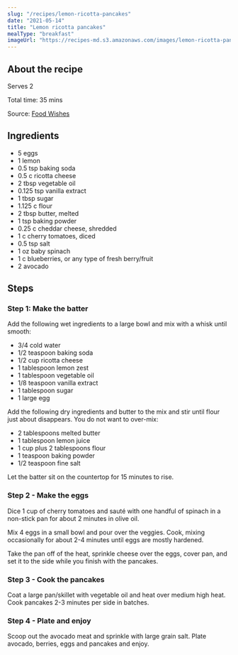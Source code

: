 ```yaml
---
slug: "/recipes/lemon-ricotta-pancakes"
date: "2021-05-14"
title: "Lemon ricotta pancakes"
mealType: "breakfast"
imageUrl: "https://recipes-md.s3.amazonaws.com/images/lemon-ricotta-pancakes.jpeg"
---
```


## About the recipe

Serves 2

Total time: 35 mins

Source: [Food Wishes](https://foodwishes.blogspot.com/2017/03/lemon-ricotta-pancakes-again.html)

## Ingredients

- 5 eggs
- 1 lemon
- 0.5 tsp baking soda
- 0.5 c ricotta cheese
- 2 tbsp vegetable oil
- 0.125 tsp vanilla extract
- 1 tbsp sugar
- 1.125 c flour
- 2 tbsp butter, melted
- 1 tsp baking powder
- 0.25 c cheddar cheese, shredded
- 1 c cherry tomatoes, diced
- 0.5 tsp salt
- 1 oz baby spinach
- 1 c blueberries, or any type of fresh berry/fruit
- 2 avocado

## Steps

### Step 1: Make the batter

Add the following wet ingredients to a large bowl and mix with a whisk until smooth:

- 3/4 cold water
- 1/2 teaspoon baking soda
- 1/2 cup ricotta cheese
- 1 tablespoon lemon zest
- 1 tablespoon vegetable oil
- 1/8 teaspoon vanilla extract
- 1 tablespoon sugar
- 1 large egg

Add the following dry ingredients and butter to the mix and stir until flour just about disappears. You do not want to over-mix:

- 2 tablespoons melted butter
- 1 tablespoon lemon juice
- 1 cup plus 2 tablespoons flour
- 1 teaspoon baking powder
- 1/2 teaspoon fine salt

Let the batter sit on the countertop for 15 minutes to rise.

### Step 2 - Make the eggs

Dice 1 cup of cherry tomatoes and sauté with one handful of spinach in a non-stick pan for about 2 minutes in olive oil.

Mix 4 eggs in a small bowl and pour over the veggies. Cook, mixing occasionally for about 2-4 minutes until eggs are mostly hardened.

Take the pan off of the heat, sprinkle cheese over the eggs, cover pan, and set it to the side while you finish with the pancakes.

### Step 3 - Cook the pancakes

Coat a large pan/skillet with vegetable oil and heat over medium high heat. Cook pancakes 2-3 minutes per side in batches.

### Step 4 - Plate and enjoy

Scoop out the avocado meat and sprinkle with large grain salt. Plate avocado, berries, eggs and pancakes and enjoy.
